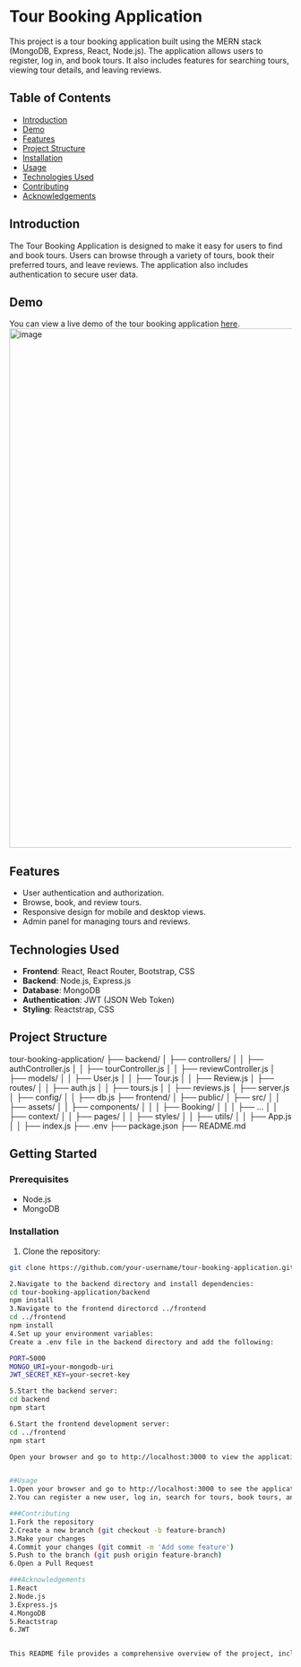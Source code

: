 # Tour Booking Application

This project is a tour booking application built using the MERN stack (MongoDB, Express, React, Node.js). The application allows users to register, log in, and book tours. It also includes features for searching tours, viewing tour details, and leaving reviews.

## Table of Contents

- [Introduction](#introduction)
- [Demo](#demo)
- [Features](#features)
- [Project Structure](#project-structure)
- [Installation](#installation)
- [Usage](#usage)
- [Technologies Used](#technologies-used)
- [Contributing](#contributing)
- [Acknowledgements](#acknowledgements)

## Introduction

The Tour Booking Application is designed to make it easy for users to find and book tours. Users can browse through a variety of tours, book their preferred tours, and leave reviews. The application also includes authentication to secure user data.

## Demo

You can view a live demo of the tour booking application [here](https://tour-and-trevel-management-system.onrender.com).
<img width="927" alt="image" src="https://github.com/MAHESHPATIDAR2615/Tour-and-Trevel-Management-System/assets/172995799/83592e47-2b6c-43e0-9f35-1b5f31d25956">


## Features

- User authentication and authorization.
- Browse, book, and review tours.
- Responsive design for mobile and desktop views.
- Admin panel for managing tours and reviews.

## Technologies Used

- **Frontend**: React, React Router, Bootstrap, CSS
- **Backend**: Node.js, Express.js
- **Database**: MongoDB
- **Authentication**: JWT (JSON Web Token)
- **Styling**: Reactstrap, CSS

## Project Structure
tour-booking-application/
├── backend/
│ ├── controllers/
│ │ ├── authController.js
│ │ ├── tourController.js
│ │ ├── reviewController.js
│ ├── models/
│ │ ├── User.js
│ │ ├── Tour.js
│ │ ├── Review.js
│ ├── routes/
│ │ ├── auth.js
│ │ ├── tours.js
│ │ ├── reviews.js
│ ├── server.js
│ ├── config/
│ │ ├── db.js
├── frontend/
│ ├── public/
│ ├── src/
│ │ ├── assets/
│ │ ├── components/
│ │ │ ├── Booking/
│ │ │ ├── ...
│ │ ├── context/
│ │ ├── pages/
│ │ ├── styles/
│ │ ├── utils/
│ │ ├── App.js
│ │ ├── index.js
├── .env
├── package.json
├── README.md

## Getting Started

### Prerequisites

- Node.js
- MongoDB

### Installation

1. Clone the repository:

```bash
git clone https://github.com/your-username/tour-booking-application.git

2.Navigate to the backend directory and install dependencies:
cd tour-booking-application/backend
npm install
3.Navigate to the frontend directorcd ../frontend
cd ../frontend
npm install
4.Set up your environment variables:
Create a .env file in the backend directory and add the following:

PORT=5000
MONGO_URI=your-mongodb-uri
JWT_SECRET_KEY=your-secret-key

5.Start the backend server:
cd backend
npm start

6.Start the frontend development server:
cd ../frontend
npm start

Open your browser and go to http://localhost:3000 to view the application


##Usage
1.Open your browser and go to http://localhost:3000 to see the application running.
2.You can register a new user, log in, search for tours, book tours, and leave reviews.

###Contributing
1.Fork the repository
2.Create a new branch (git checkout -b feature-branch)
3.Make your changes
4.Commit your changes (git commit -m 'Add some feature')
5.Push to the branch (git push origin feature-branch)
6.Open a Pull Request

###Acknowledgements
1.React
2.Node.js
3.Express.js
4.MongoDB
5.Reactstrap
6.JWT


This README file provides a comprehensive overview of the project, including setup and usage instructions, and information about contributing to the project. Adjust the repository URL and other specific details as needed.
